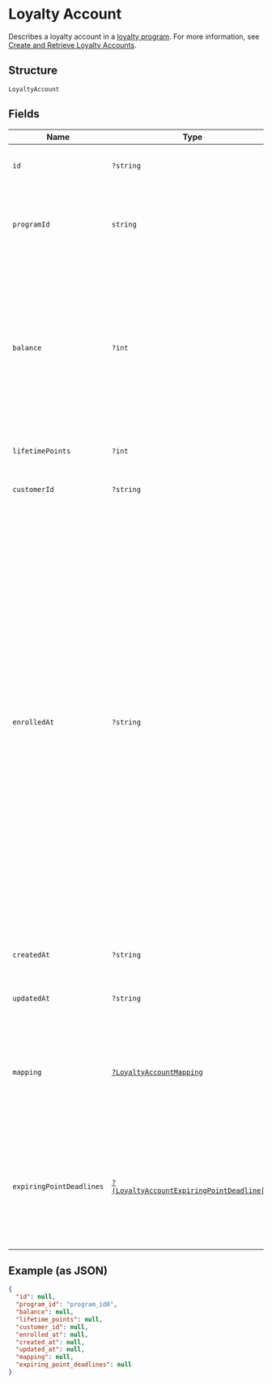 
# Loyalty Account

Describes a loyalty account in a [loyalty program](../../doc/models/loyalty-program.md). For more information, see
[Create and Retrieve Loyalty Accounts](https://developer.squareup.com/docs/loyalty-api/loyalty-accounts).

## Structure

`LoyaltyAccount`

## Fields

| Name | Type | Tags | Description | Getter | Setter |
|  --- | --- | --- | --- | --- | --- |
| `id` | `?string` | Optional | The Square-assigned ID of the loyalty account.<br>**Constraints**: *Maximum Length*: `36` | getId(): ?string | setId(?string id): void |
| `programId` | `string` | Required | The Square-assigned ID of the [loyalty program](../../doc/models/loyalty-program.md) to which the account belongs.<br>**Constraints**: *Minimum Length*: `1`, *Maximum Length*: `36` | getProgramId(): string | setProgramId(string programId): void |
| `balance` | `?int` | Optional | The available point balance in the loyalty account. If points are scheduled to expire, they are listed in the `expiring_point_deadlines` field.<br><br>Your application should be able to handle loyalty accounts that have a negative point balance (`balance` is less than 0). This might occur if a seller makes a manual adjustment or as a result of a refund or exchange. | getBalance(): ?int | setBalance(?int balance): void |
| `lifetimePoints` | `?int` | Optional | The total points accrued during the lifetime of the account. | getLifetimePoints(): ?int | setLifetimePoints(?int lifetimePoints): void |
| `customerId` | `?string` | Optional | The Square-assigned ID of the [customer](../../doc/models/customer.md) that is associated with the account. | getCustomerId(): ?string | setCustomerId(?string customerId): void |
| `enrolledAt` | `?string` | Optional | The timestamp when the buyer joined the loyalty program, in RFC 3339 format. This field is used to display the **Enrolled On** or **Member Since** date in first-party Square products.<br><br>If this field is not set in a `CreateLoyaltyAccount` request, Square populates it after the buyer's first action on their account<br>(when `AccumulateLoyaltyPoints` or `CreateLoyaltyReward` is called). In first-party flows, Square populates the field when the buyer agrees to the terms of service in Square Point of Sale.<br><br>This field is typically specified in a `CreateLoyaltyAccount` request when creating a loyalty account for a buyer who already interacted with their account.<br>For example, you would set this field when migrating accounts from an external system. The timestamp in the request can represent a current or previous date and time, but it cannot be set for the future. | getEnrolledAt(): ?string | setEnrolledAt(?string enrolledAt): void |
| `createdAt` | `?string` | Optional | The timestamp when the loyalty account was created, in RFC 3339 format. | getCreatedAt(): ?string | setCreatedAt(?string createdAt): void |
| `updatedAt` | `?string` | Optional | The timestamp when the loyalty account was last updated, in RFC 3339 format. | getUpdatedAt(): ?string | setUpdatedAt(?string updatedAt): void |
| `mapping` | [`?LoyaltyAccountMapping`](../../doc/models/loyalty-account-mapping.md) | Optional | Represents the mapping that associates a loyalty account with a buyer.<br><br>Currently, a loyalty account can only be mapped to a buyer by phone number. For more information, see<br>[Loyalty Overview](https://developer.squareup.com/docs/loyalty/overview). | getMapping(): ?LoyaltyAccountMapping | setMapping(?LoyaltyAccountMapping mapping): void |
| `expiringPointDeadlines` | [`?(LoyaltyAccountExpiringPointDeadline[])`](../../doc/models/loyalty-account-expiring-point-deadline.md) | Optional | The schedule for when points expire in the loyalty account balance. This field is present only if the account has points that are scheduled to expire.<br><br>The total number of points in this field equals the number of points in the `balance` field. | getExpiringPointDeadlines(): ?array | setExpiringPointDeadlines(?array expiringPointDeadlines): void |

## Example (as JSON)

```json
{
  "id": null,
  "program_id": "program_id0",
  "balance": null,
  "lifetime_points": null,
  "customer_id": null,
  "enrolled_at": null,
  "created_at": null,
  "updated_at": null,
  "mapping": null,
  "expiring_point_deadlines": null
}
```


